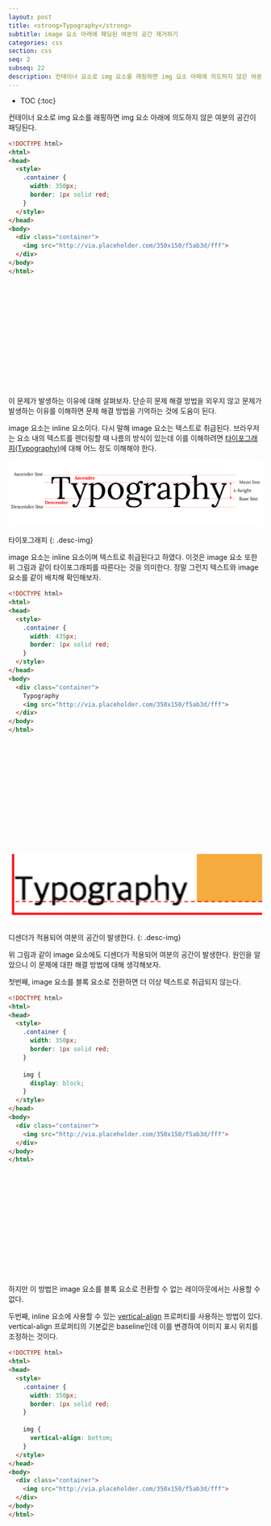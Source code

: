 ```yaml
---
layout: post
title: <strong>Typography</strong>
subtitle: image 요소 아래에 패딩된 여분의 공간 제거하기
categories: css
section: css
seq: 2
subseq: 22
description: 컨테이너 요소로 img 요소를 래핑하면 img 요소 아래에 의도하지 않은 여분의 공간이 패딩된다.
---
```


* TOC
{:toc}

컨테이너 요소로 img 요소를 래핑하면 img 요소 아래에 의도하지 않은 여분의 공간이 패딩된다.

```html
<!DOCTYPE html>
<html>
<head>
  <style>
    .container {
      width: 350px;
      border: 1px solid red;
    }
  </style>
</head>
<body>
  <div class="container">
    <img src="http://via.placeholder.com/350x150/f5ab3d/fff">
  </div>
</body>
</html>
```

<div class="result" style="height: 210px;"></div>

이 문제가 발생하는 이유에 대해 살펴보자. 단순히 문제 해결 방법을 외우지 않고 문제가 발생하는 이유를 이해하면 문제 해결 방법을 기억하는 것에 도움이 된다.

image 요소는 inline 요소이다. 다시 말해 image 요소는 텍스트로 취급된다. 브라우저는 요소 내의 텍스트를 렌더링할 때 나름의 방식이 있는데 이를 이해하려면 [타이포그래피(Typography)](https://ko.wikipedia.org/wiki/타이포그래피)에 대해 어느 정도 이해해야 한다.

![Typography](./img/typo.png)

타이포그래피
{: .desc-img}

image 요소는 inline 요소이며 텍스트로 취급된다고 하였다. 이것은 image 요소 또한 위 그림과 같이 타이포그래피를 따른다는 것을 의미한다. 정말 그런지 텍스트와 image 요소를 같이 배치해 확인해보자.

```html
<!DOCTYPE html>
<html>
<head>
  <style>
    .container {
      width: 435px;
      border: 1px solid red;
    }
  </style>
</head>
<body>
  <div class="container">
    Typography
    <img src="http://via.placeholder.com/350x150/f5ab3d/fff">
  </div>
</body>
</html>
```

<div class="result" style="height: 210px;"></div>

![descender](./img/descender.png)

디센더가 적용되어 여분의 공간이 발생한다.
{: .desc-img}

위 그림과 같이 image 요소에도 디센더가 적용되어 여분의 공간이 발생한다. 원인을 알았으니 이 문제에 대한 해결 방법에 대해 생각해보자.

첫번째, image 요소를 블록 요소로 전환하면 더 이상 텍스트로 취급되지 않는다.

```html
<!DOCTYPE html>
<html>
<head>
  <style>
    .container {
      width: 350px;
      border: 1px solid red;
    }

    img {
      display: block;
    }
  </style>
</head>
<body>
  <div class="container">
    <img src="http://via.placeholder.com/350x150/f5ab3d/fff">
  </div>
</body>
</html>
```

<div class="result" style="height: 210px;"></div>

하지만 이 방법은 image 요소를 블록 요소로 전환할 수 없는 레이아웃에서는 사용할 수 없다.

두번째, inline 요소에 사용할 수 있는 [vertical-align](https://developer.mozilla.org/ko/docs/Web/CSS/vertical-align) 프로퍼티를 사용하는 방법이 있다. vertical-align 프로퍼티의 기본값은 baseline인데 이를 변경하여 이미지 표시 위치를 조정하는 것이다.

```html
<!DOCTYPE html>
<html>
<head>
  <style>
    .container {
      width: 350px;
      border: 1px solid red;
    }

    img {
      vertical-align: bottom;
    }
  </style>
</head>
<body>
  <div class="container">
    <img src="http://via.placeholder.com/350x150/f5ab3d/fff">
  </div>
</body>
</html>
```

<div class="result" style="height: 210px;"></div>

